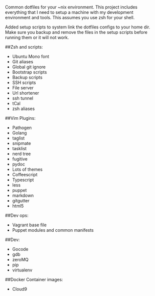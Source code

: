 Common dotfiles for your ~nix environment.  This project includes everything that I need to setup a machine with my development environment and tools.  This assumes you use zsh for your shell.

Added setup scripts to system link the dotfiles configs to your home dir.  Make sure you backup and remove the files in the setup scripts before running them or it will not work.  

##Zsh and scripts:
* Ubuntu Mono font
* Git aliases
* Global git ignore
* Bootstrap scripts
* Backup scripts
* SSH scripts
* File server
* Url shortener
* ssh tunnel
* tCal
* zsh aliases

##Vim Plugins:
* Pathogen
* Golang
* taglist
* snipmate
* tasklist
* nerd tree
* fugitive
* pydoc
* Lots of themes
* Coffeescript
* Typescript
* less
* puppet
* markdown
* gitgutter
* html5

##Dev ops:
* Vagrant base file
* Puppet modules and common manifests

##Dev:
* Gocode
* gdb
* zeroMQ
* pip
* virtualenv

##Docker Container images:
* Cloud9

